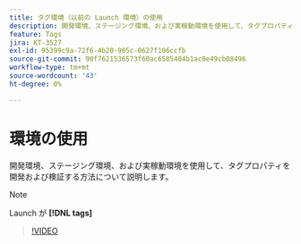 ```yaml
---
title: タグ環境（以前の Launch 環境）の使用
description: 開発環境、ステージング環境、および実稼動環境を使用して、タグプロパティを開発および検証する方法について説明します。
feature: Tags
jira: KT-3527
exl-id: 95399c9a-72f6-4b20-905c-0627f106ccfb
source-git-commit: 90f7621536573f60ac6585404b1ac0e49cb08496
workflow-type: tm+mt
source-wordcount: '43'
ht-degree: 0%

---
```


# 環境の使用

開発環境、ステージング環境、および実稼動環境を使用して、タグプロパティを開発および検証する方法について説明します。

>[!NOTE]
>
> Launch が **[!DNL tags]**

>[!VIDEO](https://video.tv.adobe.com/v/28729/?quality=12&learn=on)
